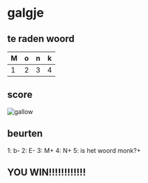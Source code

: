 # galgje

## te raden woord

|M|o|n|k|
|-|-|-|-|
|1|2|3|4|

## score
![gallow](./images/3.png)

## beurten

1: b-
2: E-
3: M+
4: N+
5: is het woord monk?+

## YOU WIN!!!!!!!!!!!!

